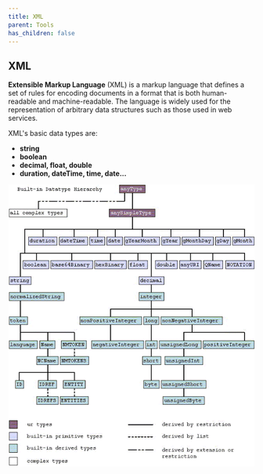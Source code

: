 ```yaml
---
title: XML
parent: Tools
has_children: false
---
```


## XML
**Extensible Markup Language** (XML) is a markup language that defines a set of rules for encoding documents in a format that is both human-readable and machine-readable. The language is widely used for the representation of arbitrary data structures such as those used in web services.

XML's basic data types are:
* **string**
* **boolean**
* **decimal, float, double**
* **duration, dateTime, time, date...**

![XML](../images/final-assignment/XML.png)